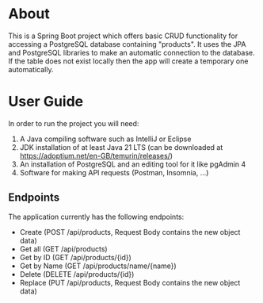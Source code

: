 # About #
This is a Spring Boot project which offers basic CRUD functionality for accessing a PostgreSQL database containing "products".
It uses the JPA and PostgreSQL libraries to make an automatic connection to the database. If the table does not exist locally then the app will create a temporary one automatically.

# User Guide #
In order to run the project you will need:
1. A Java compiling software such as IntelliJ or Eclipse
2. JDK installation of at least Java 21 LTS (can be downloaded at https://adoptium.net/en-GB/temurin/releases/)
3. An installation of PostgreSQL and an editing tool for it like pgAdmin 4
4. Software for making API requests (Postman, Insomnia, ...)

## Endpoints ##
The application currently has the following endpoints:
- Create (POST /api/products, Request Body contains the new object data)
- Get all (GET /api/products)
- Get by ID (GET /api/products/{id})
- Get by Name (GET /api/products/name/{name})
- Delete (DELETE /api/products/{id})
- Replace (PUT /api/products, Request Body contains the new object data)
